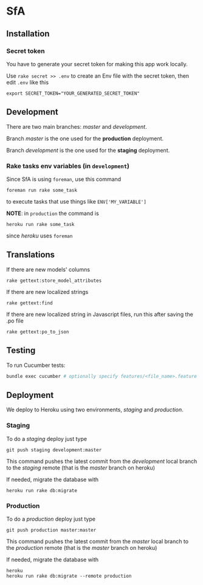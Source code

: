 # SfA

## Installation

### Secret token

You have to generate your secret token for making this app work locally.

Use `rake secret >> .env` to create an Env file with the secret token, then edit `.env` like this

```
export SECRET_TOKEN="YOUR_GENERATED_SECRET_TOKEN"
```


## Development

There are two main branches: *master* and *development*.

Branch *master* is the one used for the **production** deployment.

Branch *development* is the one used for the **staging** deployment.


### Rake tasks env variables (in `development`)

Since SfA is using `foreman`, use this command

```
foreman run rake some_task
```

to execute tasks that use things like `ENV['MY_VARIABLE']`

**NOTE**: in `production` the command is

```
heroku run rake some_task
```

since *heroku* uses `foreman`

## Translations

If there are new models' columns

```
rake gettext:store_model_attributes
```

If there are new localized strings

```
rake gettext:find
```

If there are new localized string in Javascript files, run this after saving the .po file

```
rake gettext:po_to_json
``` 

## Testing

To run Cucumber tests:

```bash
bundle exec cucumber # optionally specify features/<file_name>.feature
```

## Deployment

We deploy to Heroku using two environments, *staging* and *production*. 

### Staging

To do a *staging* deploy just type

```
git push staging development:master
```

This command pushes the latest commit from the *development* local branch to the *staging* remote (that is the *master* branch on heroku)

If needed, migrate the database with

```
heroku run rake db:migrate
```

### Production

To do a *production* deploy just type

```
git push production master:master
```

This command pushes the latest commit from the *master* local branch to the *production* remote (that is the *master* branch on heroku)

If needed, migrate the database with

```
heroku
heroku run rake db:migrate --remote production
```